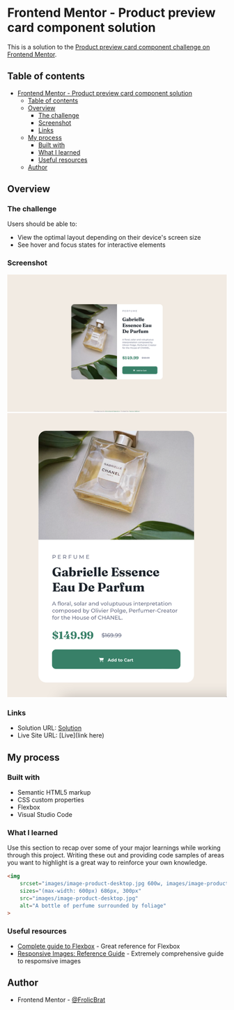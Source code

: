 # Frontend Mentor - Product preview card component solution

This is a solution to the [Product preview card component challenge on Frontend Mentor](https://www.frontendmentor.io/challenges/product-preview-card-component-GO7UmttRfa).

## Table of contents

- [Frontend Mentor - Product preview card component solution](#frontend-mentor---product-preview-card-component-solution)
  - [Table of contents](#table-of-contents)
  - [Overview](#overview)
    - [The challenge](#the-challenge)
    - [Screenshot](#screenshot)
    - [Links](#links)
  - [My process](#my-process)
    - [Built with](#built-with)
    - [What I learned](#what-i-learned)
    - [Useful resources](#useful-resources)
  - [Author](#author)

## Overview

### The challenge

Users should be able to:

- View the optimal layout depending on their device's screen size
- See hover and focus states for interactive elements

### Screenshot

![](screenshots/product-prev-desktop-screen.png)
![](screenshots/product-prev-mobile-screen.png)

### Links

- Solution URL: [Solution](https://github.com/FrolicBrat/Product-Preview-Card-component-FrontEnd_Mentor)
- Live Site URL: [Live](link here)

## My process

### Built with

- Semantic HTML5 markup
- CSS custom properties
- Flexbox
- Visual Studio Code

### What I learned

Use this section to recap over some of your major learnings while working through this project. Writing these out and providing code samples of areas you want to highlight is a great way to reinforce your own knowledge.

```html
<img
	srcset="images/image-product-desktop.jpg 600w, images/image-product-mobile.jpg 686w"
	sizes="(max-width: 600px) 686px, 300px"
	src="images/image-product-desktop.jpg"
	alt="A bottle of perfume surrounded by foliage"
>
```

### Useful resources

- [Complete guide to Flexbox](https://css-tricks.com/snippets/css/a-guide-to-flexbox/) - Great reference for Flexbox
- [Responsive Images: Reference Guide](https://imagekit.io/responsive-images/) - Extremely comprehensive guide to respomsive images

## Author
- Frontend Mentor - [@FrolicBrat](https://www.frontendmentor.io/profile/FrolicBrat)
